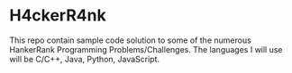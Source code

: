 # H4ckerR4nk
This repo contain sample code solution to some of the numerous HankerRank Programming Problems/Challenges. The languages I will use will be C/C++, Java, Python, JavaScript.

